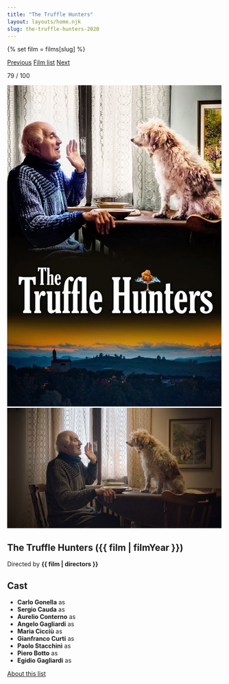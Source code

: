 ```yaml
---
title: "The Truffle Hunters"
layout: layouts/home.njk
slug: the-truffle-hunters-2020
---
```


{% set film = films[slug] %}

<nav class="films">
  <a class="prev" href="../limbo-2020">Previous</a>
  <a href="../">Film list</a>
  <a class="next" href="../nomadland-2021">Next</a>
</nav>

<p>79 / 100</p>

<article class="film">
  <div class="backdrop-and-poster">
    <img class="poster" src="../films/posters/the-truffle-hunters-2020.jpg" alt="">
    <img class="backdrop" src="../films/backdrops/the-truffle-hunters-2020.jpg" alt="">
  </div>

  <h1>The Truffle Hunters ({{ film | filmYear }})</h1>

  

  <p class="director">
    Directed by <strong>{{ film | directors }}</strong>
  </p>


  <h2>
    Cast
  </h2>
  <ul>
            <li><strong>Carlo Gonella</strong> as <em></em></li>
        <li><strong>Sergio Cauda</strong> as <em></em></li>
        <li><strong>Aurelio Conterno</strong> as <em></em></li>
        <li><strong>Angelo Gagliardi</strong> as <em></em></li>
        <li><strong>Maria Cicciù</strong> as <em></em></li>
        <li><strong>Gianfranco Curti</strong> as <em></em></li>
        <li><strong>Paolo Stacchini</strong> as <em></em></li>
        <li><strong>Piero Botto</strong> as <em></em></li>
        <li><strong>Egidio Gagliardi</strong> as <em></em></li>
  </ul>
</article>
<footer>
  <a href="../about">About this list</a>
</footer>
